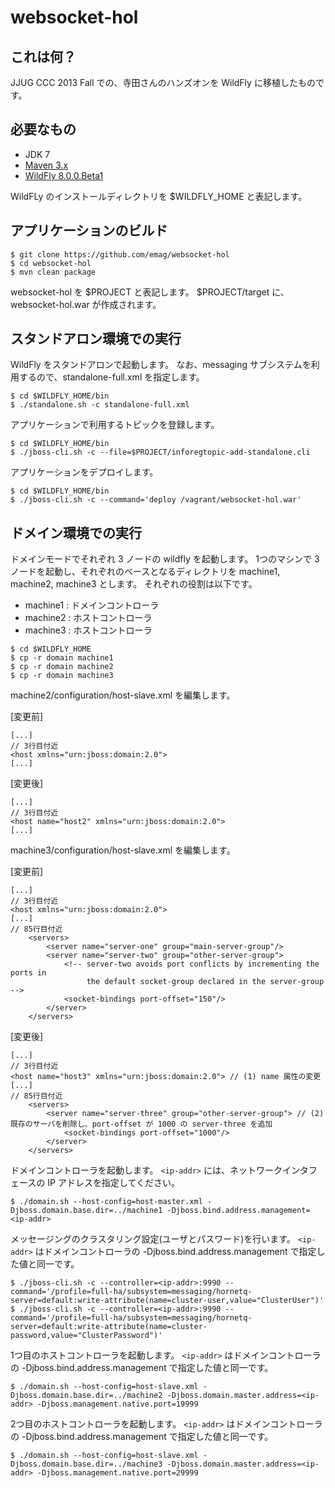 # websocket-hol

## これは何？

JJUG CCC 2013 Fall での、寺田さんのハンズオンを WildFly に移植したものです。

## 必要なもの

* JDK 7
* [Maven 3.x](http://maven.apache.org/download.cgi)
* [WildFly 8.0.0.Beta1](http://www.wildfly.org/download/)

WildFLy のインストールディレクトリを $WILDFLY_HOME と表記します。

## アプリケーションのビルド

~~~
$ git clone https://github.com/emag/websocket-hol
$ cd websocket-hol
$ mvn clean package
~~~

websocket-hol を $PROJECT と表記します。
$PROJECT/target に、websocket-hol.war が作成されます。

## スタンドアロン環境での実行

WildFly をスタンドアロンで起動します。
なお、messaging サブシステムを利用するので、standalone-full.xml を指定します。

~~~
$ cd $WILDFLY_HOME/bin
$ ./standalone.sh -c standalone-full.xml
~~~

アプリケーションで利用するトピックを登録します。

~~~
$ cd $WILDFLY_HOME/bin
$ ./jboss-cli.sh -c --file=$PROJECT/inforegtopic-add-standalone.cli
~~~

アプリケーションをデプロイします。

~~~
$ cd $WILDFLY_HOME/bin
$ ./jboss-cli.sh -c --command='deploy /vagrant/websocket-hol.war'
~~~

## ドメイン環境での実行

ドメインモードでそれぞれ 3 ノードの wildfly を起動します。
1つのマシンで 3 ノードを起動し、それぞれのベースとなるディレクトリを machine1, machine2, machine3 とします。
それぞれの役割は以下です。

* machine1 : ドメインコントローラ
* machine2 : ホストコントローラ
* machine3 : ホストコントローラ

~~~
$ cd $WILDFLY_HOME
$ cp -r domain machine1
$ cp -r domain machine2
$ cp -r domain machine3
~~~

machine2/configuration/host-slave.xml を編集します。

[変更前]
~~~
[...]
// 3行目付近
<host xmlns="urn:jboss:domain:2.0">
[...]
~~~

[変更後]
~~~
[...]
// 3行目付近
<host name="host2" xmlns="urn:jboss:domain:2.0">
[...]
~~~

machine3/configuration/host-slave.xml を編集します。

[変更前]
~~~
[...]
// 3行目付近
<host xmlns="urn:jboss:domain:2.0">
[...]
// 85行目付近
    <servers>
        <server name="server-one" group="main-server-group"/>
        <server name="server-two" group="other-server-group">
            <!-- server-two avoids port conflicts by incrementing the ports in
                 the default socket-group declared in the server-group -->
            <socket-bindings port-offset="150"/>
        </server>
    </servers>
~~~

[変更後]
~~~
[...]
// 3行目付近
<host name="host3" xmlns="urn:jboss:domain:2.0"> // (1) name 属性の変更
[...]
// 85行目付近
    <servers>
        <server name="server-three" group="other-server-group"> // (2) 既存のサーバを削除し、port-offset が 1000 の server-three を追加
            <socket-bindings port-offset="1000"/>
        </server>
    </servers>
~~~

ドメインコントローラを起動します。
`<ip-addr>` には、ネットワークインタフェースの IP アドレスを指定してください。

~~~
$ ./domain.sh --host-config=host-master.xml -Djboss.domain.base.dir=../machine1 -Djboss.bind.address.management=<ip-addr>
~~~

メッセージングのクラスタリング設定(ユーザとパスワード)を行います。
`<ip-addr>` はドメインコントローラの -Djboss.bind.address.management で指定した値と同一です。

~~~
$ ./jboss-cli.sh -c --controller=<ip-addr>:9990 --command='/profile=full-ha/subsystem=messaging/hornetq-server=default:write-attribute(name=cluster-user,value="ClusterUser")'
$ ./jboss-cli.sh -c --controller=<ip-addr>:9990 --command='/profile=full-ha/subsystem=messaging/hornetq-server=default:write-attribute(name=cluster-password,value="ClusterPassword")'
~~~


1つ目のホストコントローラを起動します。
`<ip-addr>` はドメインコントローラの -Djboss.bind.address.management で指定した値と同一です。

~~~
$ ./domain.sh --host-config=host-slave.xml -Djboss.domain.base.dir=../machine2 -Djboss.domain.master.address=<ip-addr> -Djboss.management.native.port=19999
~~~

2つ目のホストコントローラを起動します。
`<ip-addr>` はドメインコントローラの -Djboss.bind.address.management で指定した値と同一です。

~~~
$ ./domain.sh --host-config=host-slave.xml -Djboss.domain.base.dir=../machine3 -Djboss.domain.master.address=<ip-addr> -Djboss.management.native.port=29999
~~~